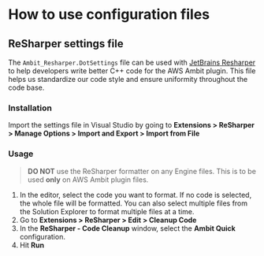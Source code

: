 # How to use configuration files

## ReSharper settings file
The `Ambit_Resharper.DotSettings` file can be used with [JetBrains Resharper](https://www.jetbrains.com/resharper/) to help developers write better C++ code for the AWS Ambit plugin. This file helps us standardize our code style and ensure uniformity throughout the code base.

### Installation
Import the settings file in Visual Studio by going to **Extensions > ReSharper > Manage Options > Import and Export > Import from File**

### Usage
> **DO NOT** use the ReSharper formatter on any Engine files. This is to be used **only** on AWS Ambit plugin files.

1. In the editor, select the code you want to format. If no code is selected, the whole file will be formatted. You can also select multiple files from the Solution Explorer to format multiple files at a time.
2. Go to **Extensions > ReSharper > Edit > Cleanup Code**
3. In the **ReSharper - Code Cleanup** window, select the **Ambit Quick** configuration.
4. Hit **Run**

